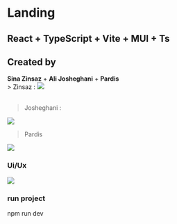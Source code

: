 # Landing
## React + TypeScript + Vite + MUI + Ts

<h2> Created by </h2>
<b>Sina Zinsaz</b> + <b>Ali Josheghani</b> + <b>Pardis</b>
<br />
<div style='display: 'flex''>
> Zinsaz :
<a href='https://github.com/SINAZZzz'>
    <img src='https://img.shields.io/badge/GitHub-100000?style=for-the-badge&logo=github&logoColor=white' />
</a>
 </div>
 <br />

> Josheghani :
<a href='https://github.com/joshfe'>
    <img src='https://img.shields.io/badge/GitHub-100000?style=for-the-badge&logo=github&logoColor=white' />
</a>
<br />

> Pardis
<a href='https://github.com/gangstaquin'>
    <img src='https://img.shields.io/badge/GitHub-100000?style=for-the-badge&logo=github&logoColor=white' />
</a>


<h3> Ui/Ux </h3>
<a href='https://www.figma.com/file/kJHul2EKk3uBJLWqHxUFCM/Figma-Website-Template---Landing-Page-(Free)-(Community)?type=design&node-id=0-88&mode=design&t=7lFZW4zrwggS9nkF-0'>
    <img src='https://img.shields.io/badge/Figma-F24E1E?style=for-the-badge&logo=figma&logoColor=white' />
</a>

<h3> run project </h3>

npm run dev
